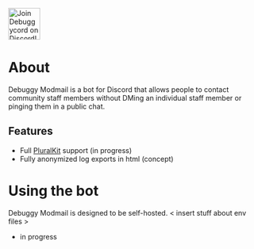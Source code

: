 <a href="https://debuggy.gay/discord"><img src="https://cdn.jsdelivr.net/gh/intergrav/devins-badges/assets/cozy/social/discord-plural_vector.svg" alt="Join Debuggycord on Discord!" height=64></a>

# About
Debuggy Modmail is a bot for Discord that allows people to contact community staff members without DMing an individual staff member or pinging them in a public chat.

## Features
- Full [PluralKit](https://pluralkit.me/) support (in progress)
- Fully anonymized log exports in html (concept)

# Using the bot
Debuggy Modmail is designed to be self-hosted.
< insert stuff about env files >

- in progress
